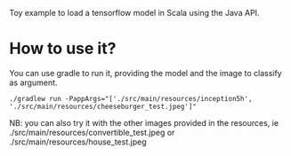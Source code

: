 Toy example to load a tensorflow model in Scala using the Java API.

# How to use it?
You can use gradle to run it, providing the model and the image to classify as argument.

```
./gradlew run -PappArgs="['./src/main/resources/inception5h', './src/main/resources/cheeseburger_test.jpeg']"
```

NB: you can also try it with the other images provided in the resources, ie ./src/main/resources/convertible_test.jpeg or ./src/main/resources/house_test.jpeg

